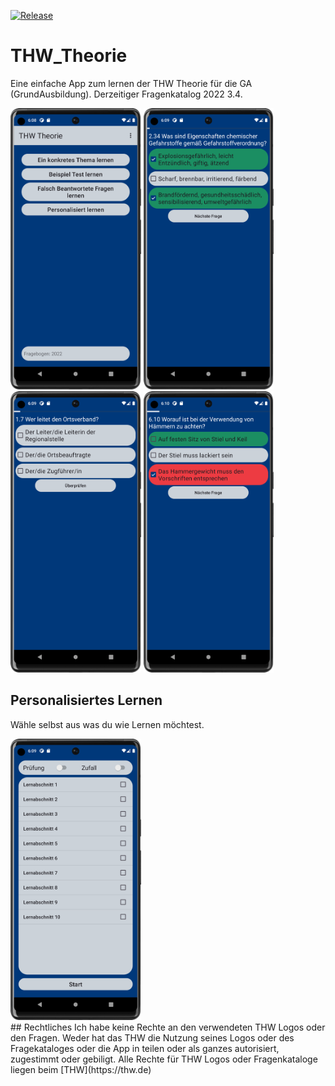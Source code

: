 [![Release](https://img.shields.io/github/v/release/wolfwarrior666/THW_Theorie?include_prereleases&style=plastic)]( https://github.com/THW_Theorie/THUMoodleWrapper/releases)

# THW_Theorie
Eine einfache App zum lernen der THW Theorie für die GA (GrundAusbildung). Derzeitiger Fragenkatalog 2022 3.4.

<div align="left">
<img alt='Main Menue' src='./docs/Main_menu.png' height='450px'/></a>
<img alt='All is Correct is correct' src='./docs/question_1.png' height='450px'/></a>
<img alt='Nothing Selected' src='./docs/question_2.png' height='450px'/></a>
<img alt='Failure and correct' src='./docs/question_3.png' height='450px'/></a>
</div>

## Personalisiertes Lernen
Wähle selbst aus was du wie Lernen möchtest.

<div align="left">
<img alt='Failure' src='./docs/personalized_learning.png' height='450px'/></a>
</div>
## Rechtliches
Ich habe keine Rechte an den verwendeten THW Logos oder den Fragen. Weder hat das THW die Nutzung seines Logos oder des Fragekataloges oder die App in teilen oder als ganzes autorisiert, zugestimmt oder gebiligt. Alle Rechte für THW Logos oder Fragenkataloge liegen beim [THW](https://thw.de)

